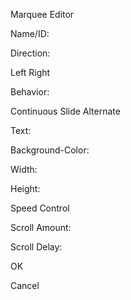 Marquee Editor

Name/ID:

Direction:

Left Right

Behavior:

Continuous Slide Alternate

Text:

Background-Color:

Width:

Height:

Speed Control

Scroll Amount:

Scroll Delay:

OK

Cancel
